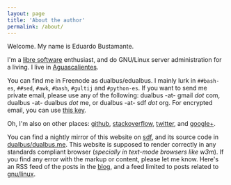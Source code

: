 ```yaml
---
layout: page
title: 'About the author'
permalink: /about/
---
```


Welcome. My name is Eduardo Bustamante.

I'm a [libre software](https://www.gnu.org/philosophy/free-sw.html) enthusiast,
and do GNU/Linux server administration for a living.  I live in 
[Aguascalientes](http://en.wikipedia.org/wiki/Aguascalientes,_Aguascalientes).

You can find me in Freenode as dualbus/edualbus. I mainly lurk in `##bash-es`,
`##sed`, `#awk`, `#bash`, `#gultij` and `#python-es`.  If you want to send me
private email, please use any of the following: dualbus -at- gmail _dot_ com,
dualbus -at- dualbus _dot_ me, or dualbus -at- sdf _dot_ org.  For encrypted
email, you can use [this key](/dualbus.asc).

Oh, I'm also on other places: [github](https://github.com/dualbus),
[stackoverflow](http://stackoverflow.com/users/2654076),
[twitter](https://twitter.com/dualbus), and
[google+](https://plus.google.com/+EduardoABustamanteLópez).

You can find a nightly mirror of this website on 
[sdf](http://dualbus.sdf.org/blog), and its source code in
[dualbus/dualbus.me](https://github.com/dualbus/dualbus.me).  This website is
supposed to render correctly in any standards compliant browser (*specially in
text-mode browsers like w3m*). If you find any error with the markup or
content, please let me know. Here's an RSS feed of the posts in the
[blog](/feed.xml), and a feed limited to posts related to
[gnu/linux](/feed.gnulinux.xml).
